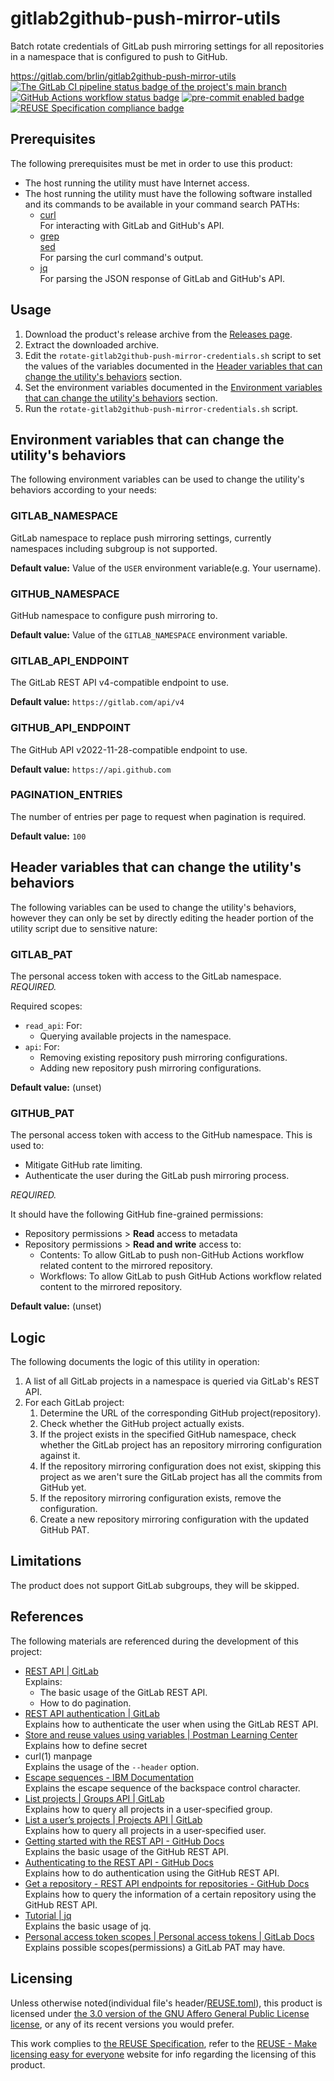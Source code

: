 # gitlab2github-push-mirror-utils

Batch rotate credentials of GitLab push mirroring settings for all repositories in a namespace that is configured to push to GitHub.

<https://gitlab.com/brlin/gitlab2github-push-mirror-utils>  
[![The GitLab CI pipeline status badge of the project's `main` branch](https://gitlab.com/brlin/gitlab2github-push-mirror-utils/badges/main/pipeline.svg?ignore_skipped=true "Click here to check out the comprehensive status of the GitLab CI pipelines")](https://gitlab.com/brlin/gitlab2github-push-mirror-utils/-/pipelines) [![GitHub Actions workflow status badge](https://github.com/brlin-tw/gitlab2github-push-mirror-utils/actions/workflows/check-potential-problems.yml/badge.svg "GitHub Actions workflow status")](https://github.com/brlin-tw/gitlab2github-push-mirror-utils/actions/workflows/check-potential-problems.yml) [![pre-commit enabled badge](https://img.shields.io/badge/pre--commit-enabled-brightgreen?logo=pre-commit&logoColor=white "This project uses pre-commit to check potential problems")](https://pre-commit.com/) [![REUSE Specification compliance badge](https://api.reuse.software/badge/gitlab.com/brlin/gitlab2github-push-mirror-utils "This project complies to the REUSE specification to decrease software licensing costs")](https://api.reuse.software/info/gitlab.com/brlin/gitlab2github-push-mirror-utils)

## Prerequisites

The following prerequisites must be met in order to use this product:

* The host running the utility must have Internet access.
* The host running the utility must have the following software installed and its commands to be available in your command search PATHs:
    + [curl](https://curl.se/)  
      For interacting with GitLab and GitHub's API.
    + [grep](https://www.gnu.org/software/grep/)  
      [sed](https://www.gnu.org/software/sed/)  
      For parsing the curl command's output.
    + [jq](https://jqlang.org/)  
      For parsing the JSON response of GitLab and GitHub's API.

## Usage

1. Download the product's release archive from the [Releases page](https://gitlab.com/brlin/gitlab2github-push-mirror-utils/-/releases).
1. Extract the downloaded archive.
1. Edit the `rotate-gitlab2github-push-mirror-credentials.sh` script to set the values of the variables documented in the [Header variables that can change the utility's behaviors](#header-variables-that-can-change-the-utilitys-behaviors) section.
1. Set the environment variables documented in the [Environment variables that can change the utility's behaviors](#environment-variables-that-can-change-the-utilitys-behaviors) section.
1. Run the `rotate-gitlab2github-push-mirror-credentials.sh` script.

## Environment variables that can change the utility's behaviors

The following environment variables can be used to change the utility's behaviors according to your needs:

### GITLAB_NAMESPACE

GitLab namespace to replace push mirroring settings, currently namespaces including subgroup is not supported.

**Default value:** Value of the `USER` environment variable(e.g. Your username).

### GITHUB_NAMESPACE

GitHub namespace to configure push mirroring to.

**Default value:** Value of the `GITLAB_NAMESPACE` environment variable.

### GITLAB_API_ENDPOINT

The GitLab REST API v4-compatible endpoint to use.

**Default value:** `https://gitlab.com/api/v4`

### GITHUB_API_ENDPOINT

The GitHub API v2022-11-28-compatible endpoint to use.

**Default value:** `https://api.github.com`

### PAGINATION_ENTRIES

The number of entries per page to request when pagination is required.

**Default value:** `100`

## Header variables that can change the utility's behaviors

The following variables can be used to change the utility's behaviors, however they can only be set by directly editing the header portion of the utility script due to sensitive nature:

### GITLAB_PAT

The personal access token with access to the GitLab namespace.  *REQUIRED.*

Required scopes:

* `read_api`: For:
    + Querying available projects in the namespace.
* `api`: For:
    + Removing existing repository push mirroring configurations.
    + Adding new repository push mirroring configurations.

**Default value:** (unset)

### GITHUB_PAT

The personal access token with access to the GitHub namespace.  This is used to:

* Mitigate GitHub rate limiting.
* Authenticate the user during the GitLab push mirroring process.

*REQUIRED.*

It should have the following GitHub fine-grained permissions:

* Repository permissions > **Read** access to metadata
* Repository permissions > **Read and write** access to:
    + Contents: To allow GitLab to push non-GitHub Actions workflow related content to the mirrored repository.
    + Workflows: To allow GitLab to push GitHub Actions workflow related content to the mirrored repository.

**Default value:** (unset)

## Logic

The following documents the logic of this utility in operation:

1. A list of all GitLab projects in a namespace is queried via GitLab's REST API.
1. For each GitLab project:
    1. Determine the URL of the corresponding GitHub project(repository).
    1. Check whether the GitHub project actually exists.
    1. If the project exists in the specified GitHub namespace, check whether the GitLab project has an repository mirroring configuration against it.
    1. If the repository mirroring configuration does not exist, skipping this project as we aren't sure the GitLab project has all the commits from GitHub yet.
    1. If the repository mirroring configuration exists, remove the configuration.
    1. Create a new repository mirroring configuration with the updated GitHub PAT.

## Limitations

The product does not support GitLab subgroups, they will be skipped.

## References

The following materials are referenced during the development of this project:

* [REST API | GitLab](https://docs.gitlab.com/ee/api/rest/)  
  Explains:
    + The basic usage of the GitLab REST API.
    + How to do pagination.
* [REST API authentication | GitLab](https://docs.gitlab.com/ee/api/rest/authentication.html)  
  Explains how to authenticate the user when using the GitLab REST API.
* [Store and reuse values using variables | Postman Learning Center](https://learning.postman.com/docs/sending-requests/variables/variables/#defining-variables)  
  Explains how to define secret
* curl(1) manpage  
  Explains the usage of the `--header` option.
* [Escape sequences - IBM Documentation](https://www.ibm.com/docs/en/i/7.3?topic=set-escape-sequences)  
  Explains the escape sequence of the backspace control character.
* [List projects | Groups API | GitLab](https://docs.gitlab.com/ee/api/groups.html#list-projects)  
  Explains how to query all projects in a user-specified group.
* [List a user’s projects | Projects API | GitLab](https://docs.gitlab.com/ee/api/projects.html#list-a-users-projects)  
  Explains how to query all projects in a user-specified user.
* [Getting started with the REST API - GitHub Docs](https://docs.github.com/en/rest/using-the-rest-api/getting-started-with-the-rest-api)  
  Explains the basic usage of the GitHub REST API.
* [Authenticating to the REST API - GitHub Docs](https://docs.github.com/en/rest/authentication/authenticating-to-the-rest-api#about-authentication)  
  Explains how to do authentication using the GitHub REST API.
* [Get a repository - REST API endpoints for repositories - GitHub Docs](https://docs.github.com/en/rest/repos/repos#get-a-repository)  
  Explains how to query the information of a certain repository using the GitHub REST API.
* [Tutorial | jq](https://jqlang.github.io/jq/tutorial/)  
  Explains the basic usage of jq.
* [Personal access token scopes | Personal access tokens | GitLab Docs](https://docs.gitlab.com/user/profile/personal_access_tokens/#personal-access-token-scopes)  
  Explains possible scopes(permissions) a GitLab PAT may have.

## Licensing

Unless otherwise noted(individual file's header/[REUSE.toml](REUSE.toml)), this product is licensed under [the 3.0 version of the GNU Affero General Public License license](https://www.gnu.org/licenses/agpl-3.0.en.html), or any of its recent versions you would prefer.

This work complies to [the REUSE Specification](https://reuse.software/spec/), refer to the [REUSE - Make licensing easy for everyone](https://reuse.software/) website for info regarding the licensing of this product.
